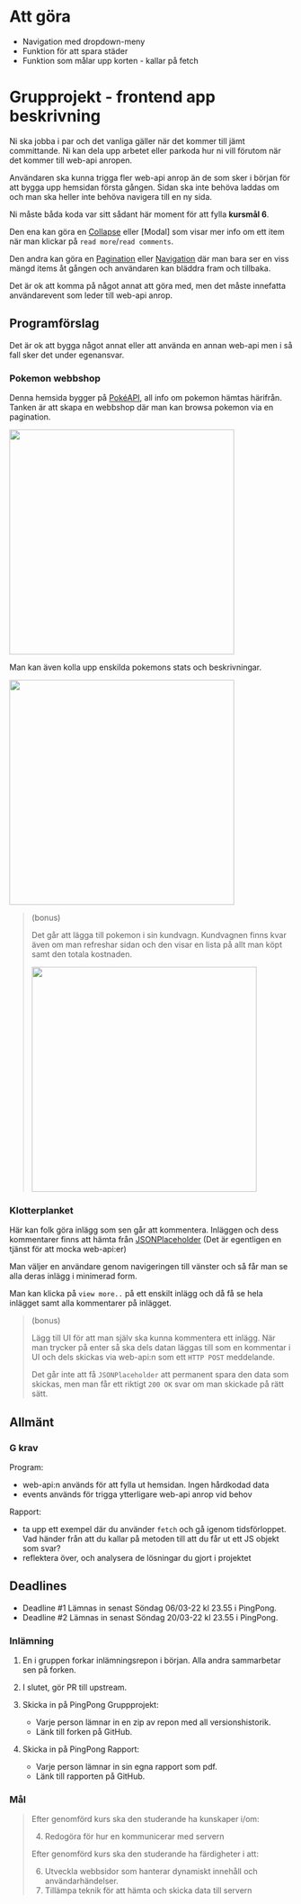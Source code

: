# Att göra

- Navigation med dropdown-meny
- Funktion för att spara städer
- Funktion som målar upp korten - kallar på fetch


# Grupprojekt - frontend app beskrivning

Ni ska jobba i par och det vanliga gäller när det kommer till jämt committande. Ni kan dela upp arbetet eller parkoda hur ni vill förutom när det kommer till web-api anropen.

Användaren ska kunna trigga fler web-api anrop än de som sker i början för att bygga upp hemsidan första gången. Sidan ska inte behöva laddas om och man ska heller inte behöva navigera till en ny sida.

Ni måste båda koda var sitt sådant här moment för att fylla **kursmål 6**.

Den ena kan göra en [Collapse](https://getbootstrap.com/docs/5.1/components/collapse/) eller [Modal] som visar mer info om ett item när man klickar på `read more`/`read comments`.

Den andra kan göra en [Pagination](https://getbootstrap.com/docs/5.1/components/pagination/) eller [Navigation](https://getbootstrap.com/docs/5.0/components/navs-tabs/#vertical) där man bara ser en viss mängd items åt gången och användaren kan bläddra fram och tillbaka.

Det är ok att komma på något annat att göra med, men det måste innefatta användarevent som leder till web-api anrop.

## Programförslag

Det är ok att bygga något annat eller att använda en annan web-api men i så fall sker det under egenansvar.

### Pokemon webbshop

Denna hemsida bygger på [PokéAPI](https://pokeapi.co/), all info om pokemon hämtas härifrån. Tanken är att skapa en webbshop där man kan browsa pokemon via en pagination.

<img src="img/2022-01-14-20-14-39.png" width="400px">

Man kan även kolla upp enskilda pokemons stats och beskrivningar.

<img src="img/2022-01-14-20-15-06.png" width="400px">

> (bonus)
>
> Det går att lägga till pokemon i sin kundvagn. Kundvagnen finns kvar även om man refreshar sidan och den visar en lista på allt man köpt samt den totala kostnaden.
>
> <img src="img/2022-01-14-20-15-34.png" width="400px">

### Klotterplanket

Här kan folk göra inlägg som sen går att kommentera. Inläggen och dess kommentarer finns att hämta från [JSONPlaceholder](http://jsonplaceholder.typicode.com/) (Det är egentligen en tjänst för att mocka web-api:er)

Man väljer en användare genom navigeringen till vänster och så får man se alla deras inlägg i minimerad form.

Man kan klicka på `view more..` på ett enskilt inlägg och då få se hela inlägget samt alla kommentarer på inlägget.

> (bonus)
>
> Lägg till UI för att man själv ska kunna kommentera ett inlägg. När man trycker på enter så ska dels datan läggas till som en kommentar i UI och dels skickas via web-api:n som ett `HTTP POST` meddelande.
>
> Det går inte att få `JSONPlaceholder` att permanent spara den data som skickas, men man får ett riktigt `200 OK` svar om man skickade på rätt sätt.

## Allmänt

### G krav

Program:

- web-api:n används för att fylla ut hemsidan. Ingen hårdkodad data
- events används för trigga ytterligare web-api anrop vid behov

Rapport:

- ta upp ett exempel där du använder `fetch` och gå igenom tidsförloppet. Vad händer från att du kallar på metoden till att du får ut ett JS objekt som svar?
- reflektera över, och analysera de lösningar du gjort i projektet

## Deadlines

- Deadline #1 Lämnas in senast Söndag 06/03-22 kl 23.55 i PingPong.
- Deadline #2 Lämnas in senast Söndag 20/03-22 kl 23.55 i PingPong.

### Inlämning

1. En i gruppen forkar inlämningsrepon i början. Alla andra sammarbetar sen på forken.

2. I slutet, gör PR till upstream.

3. Skicka in på PingPong Gruppprojekt:

   - Varje person lämnar in en zip av repon med all versionshistorik.
   - Länk till forken på GitHub.

4. Skicka in på PingPong Rapport:

   - Varje person lämnar in sin egna rapport som pdf.
   - Länk till rapporten på GitHub.

### Mål

> Efter genomförd kurs ska den studerande ha kunskaper i/om:
>
> 4. Redogöra för hur en kommunicerar med servern
>
> Efter genomförd kurs ska den studerande ha färdigheter i att:
>
> 6. Utveckla webbsidor som hanterar dynamiskt innehåll och användarhändelser.
> 7. Tillämpa teknik för att hämta och skicka data till servern

